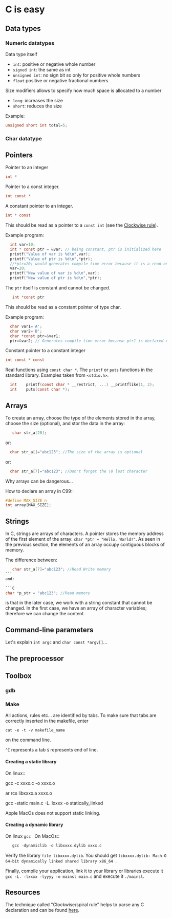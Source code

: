 
# C is easy

## Data types

### Numeric datatypes

Data type itself
* `int`: positive or negative whole number
* `signed int`: the same as int
* `unsigned int`: no sign bit so only for positive whole numbers
* `float` positive or negative fractional numbers

Size modifiers allows to specify how much space is allocated to a number
* `long`: increases the size
* `short`: reduces the size

Example: 

```C 
unsigned short int total=5;
```

### Char datatype

## Pointers

Pointer to an integer
```C
int *
```



Pointer to a const integer.

```C
int const *
```


A constant pointer to an integer.

```C
int * const
```

This should be read as a pointer to a `const int` (see the [Clockwise rule](http://c-faq.com/decl/spiral.anderson.html)).

Example program:

```C
  int var=10;
  int * const ptr = &var; // being constant, ptr is initialized here
  printf("Value of var is %d\n",var);
  printf("Value of ptr is %d\n",*ptr);
  //*ptr=20; would generates compile time error because it is a read-only pointer
  var=20;
  printf("New value of var is %d\n",var);
  printf("New value of ptr is %d\n",*ptr);
```

The `ptr` itself is constant and cannot be changed.

```C
   int *const ptr
```

This should be read as a constant pointer of type char.

Example program:

```C
  char var1='A';
  char var2='B';
  char *const ptr=&var1;
  ptr=&var2; // Generates compile time error because ptr1 is declared constant and cannot be reassigned
```

Constant pointer to a constant integer

```C
int const * const
```

Real functions using ``const char *``. The ``printf`` or ``puts`` functions in the standard library. Examples taken from `<stdio.h>`.

```C
  int	 printf(const char * __restrict, ...) __printflike(1, 2);
  int	 puts(const char *);
```

## Arrays
To create an array, choose the type of the elements stored in the array, choose the size (optional), and stor the data in the array:

```C
   char str_a[20];
```

or:

```C
  char str_a[]="abc123"; //The size of the array is optional
```

or:

```C
  char str_a[7]="abc123"; //Don't forget the \0 last character
```

Why arrays can be dangerous...

How to declare an array in C99::

```C
#define MAX_SIZE n
int array[MAX_SIZE];
```

## Strings

In C, strings are arrays of characters. A pointer stores the memory address of the first element of the array: ``char *ptr = "Hello, World!"``. As seen in the previous section, the elements of an array occupy contiguous blocks of memory.

The difference between:

```C   
   char str_a[7]="abc123"; //Read Write memory
```   
and:

```C
char *p_str = "abc123"; //Read memory
```

is that in the later case, we work with a string constant that cannot be changed. In the first case, we have an array of character variables; therefore we can change the content.   

## Command-line parameters

Let's explain ``int argc`` and ``char const *argv[]``...

## The preprocessor

## Toolbox

### gdb

### Make
All actions, rules etc... are identified by tabs. To make sure that tabs are correctly inserted in the makefile, enter

`cat -e -t -v makefile_name`

on the command line.

``^I`` represents a tab
``$`` represents end of line.

#### Creating a static library


On linux::

   gcc -c xxxx.c -o xxxx.o
   
   ar rcs libxxxx.a xxxx.o
   
   gcc -static main.c -L. lxxxx -o statically_linked
   
Apple MacOs does not support static linking.

#### Creating a dynamic library

On linux `gcc`
   
On MacOs::
```C   
   gcc -dynamiclib -o libxxxx.dylib xxxx.c
```

Verify the library `file libxxxx.dylib`. You should get `libxxxx.dylib: Mach-O 64-bit dynamically linked shared library x86_64
`.
   
Finally, compile your application, link it to your library or libraries execute it `gcc -L. -lxxxx -lyyyy -o mainsl main.c`
and execute it `./mainsl`.
   
## Resources

The technique called "Clockwise/spiral rule" helps to parse any C declaration and can be found [here](http://c-faq.com/decl/spiral.anderson.html).
